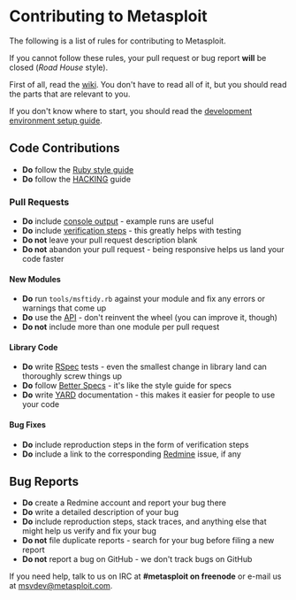 # Contributing to Metasploit

The following is a list of rules for contributing to Metasploit.

If you cannot follow these rules, your pull request or bug report **will** be closed (*Road House* style).

First of all, read the [wiki](https://github.com/rapid7/metasploit-framework/wiki). You don't have to read all of it, but you should read the parts that are relevant to you.

If you don't know where to start, you should read the [development environment setup guide](https://github.com/rapid7/metasploit-framework/wiki/Setting-Up-a-Metasploit-Development-Environment).

## Code Contributions

* **Do** follow the [Ruby style guide](https://github.com/bbatsov/ruby-style-guide)
* **Do** follow the [HACKING](HACKING) guide

### Pull Requests

* **Do** include [console output](https://help.github.com/articles/github-flavored-markdown#fenced-code-blocks) - example runs are useful
* **Do** include [verification steps](https://help.github.com/articles/writing-on-github#task-lists) - this greatly helps with testing
* **Do not** leave your pull request description blank
* **Do not** abandon your pull request - being responsive helps us land your code faster

#### New Modules

* **Do** run `tools/msftidy.rb` against your module and fix any errors or warnings that come up
* **Do** use the [API](https://dev.metasploit.com/documents/api/) - don't reinvent the wheel (you can improve it, though)
* **Do not** include more than one module per pull request

#### Library Code

* **Do** write [RSpec](http://rspec.info/) tests - even the smallest change in library land can thoroughly screw things up
* **Do** follow [Better Specs](http://betterspecs.org/) - it's like the style guide for specs
* **Do** write [YARD](http://yardoc.org/) documentation - this makes it easier for people to use your code

#### Bug Fixes

* **Do** include reproduction steps in the form of verification steps
* **Do** include a link to the corresponding [Redmine](https://dev.metasploit.com/redmine/projects/framework) issue, if any

## Bug Reports

* **Do** create a Redmine account and report your bug there
* **Do** write a detailed description of your bug
* **Do** include reproduction steps, stack traces, and anything else that might help us verify and fix your bug
* **Do not** file duplicate reports - search for your bug before filing a new report
* **Do not** report a bug on GitHub - we don't track bugs on GitHub

If you need help, talk to us on IRC at **#metasploit on freenode** or e-mail us at msvdev@metasploit.com.
